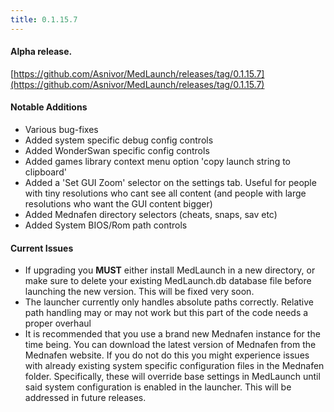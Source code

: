 ```yaml
---
title: 0.1.15.7
---
```


#### Alpha release.
[https://github.com/Asnivor/MedLaunch/releases/tag/0.1.15.7](https://github.com/Asnivor/MedLaunch/releases/tag/0.1.15.7)

#### Notable Additions
* Various bug-fixes
* Added system specific debug config controls
* Added WonderSwan specific config controls
* Added games library context menu option 'copy launch string to clipboard'
* Added a 'Set GUI Zoom' selector on the settings tab. Useful for people with tiny resolutions who cant see all content (and people with large resolutions who want the GUI content bigger)
* Added Mednafen directory selectors (cheats, snaps, sav etc)
* Added System BIOS/Rom path controls

#### Current Issues
* If upgrading you **MUST** either install MedLaunch in a new directory, or make sure to delete your existing MedLaunch.db database file before launching the new version. This will be fixed very soon.
* The launcher currently only handles absolute paths correctly. Relative path handling may or may not work but this part of the code needs a proper overhaul
* It is recommended that you use a brand new Mednafen instance for the time being. You can download the latest version of Mednafen from the Mednafen website. If you do not do this you might experience issues with already existing system specific configuration files in the Mednafen folder. Specifically, these will override base settings in MedLaunch until said system configuration is enabled in the launcher. This will be addressed in future releases.